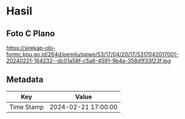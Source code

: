 # Hasil

## Foto C Plano

https://sirekap-obj-formc.kpu.go.id/264d/pemilu/ppwp/53/17/04/20/17/5317042017001-20240221-164232--dc01a58f-c5a8-4591-9b4a-358d1f33f23f.jpg


## Metadata

| Key        | Value               |
| ---------- | ------------------- |
| Time Stamp | 2024-02-21 17:00:00 |



